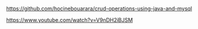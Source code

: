 https://github.com/hocinebouarara/crud-operations-using-java-and-mysql

https://www.youtube.com/watch?v=V9nDH2iBJSM

